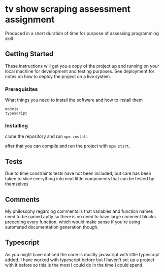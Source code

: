 # tv show scraping assessment assignment

Produced in a short duration of time for purpose of assessing programming skill

## Getting Started

These instructions will get you a copy of the project up and running on your local machine for development and testing purposes. See deployment for notes on how to deploy the project on a live system.

### Prerequisites

What things you need to install the software and how to install them

```
nodejs
typescript
```

### Installing

clone the repository and run `npm install`

after that you can compile and run the project with `npm start`.

## Tests

Due to time constraints tests have not been included, but care has been taken to slice everything into neat little components that can be tested by themselves

## Comments

My philosophy regarding comments is that variables and function names need to be named aptly so there is no need to have large comment blocks preceding every function, which would make sense if you're using automated documentation generation though.

## Typescript

As you might have noticed the code is mostly javascript with little typescript added. I have worked with typescript before but I haven't set up a project with it before so this is the most I could do in the time I could spend.